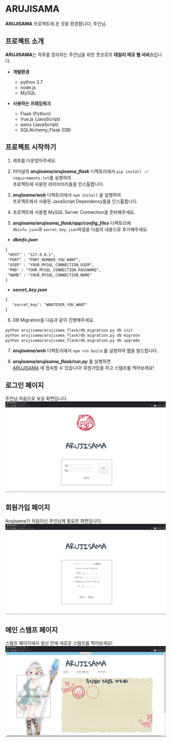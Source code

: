 
# ARUJISAMA
 **ARUJISAMA** 프로젝트에 온 것을 환경합니다, 주인님.
## 프로젝트 소개
 **ARUJISAMA**는 하루를 정리하는 주인님을 위한 콧코로의 **데일리 메모 웹 서비스**입니다.
 
  * **개발환경**
    * python 3.7
    * node.js
    * MySQL
    
  * **사용하는 프레임워크**
    * Flask (Python)
    * Vue.js (JavaScript)
    * axios (JavaScript)
    * SQLAlchemy_Flask (DB)
    
## 프로젝트 시작하기
  
  1. 레포를 다운받아주세요.
  
  2. 터미널의 **_arujisama/arujisama_flask_** 디렉토리에서 `pip install -r requirements.txt`를 실행하여  
  프로젝트에 사용한 라이브러리들을 인스톨합니다.
  
  3. **_arujisama/web_** 디렉토리에서 `npm install` 을 실행하여  
  프로젝트에서 사용된 JavaScript Dependency들을 인스톨합니다.
  
  4. 프로젝트에 사용할 MySQL Server Connection을 준비해주세요.
  
  5. **_arujisama/arujisama_flask/app/config_files_** 디렉토리에  
  `dbinfo.json`과 `secret_key.json`파일을 다음의 내용으로 추가해주세요.
  
  * **_dbinfo.json_**
  ```{.json}
  {
   "HOST" : "127.0.0.1",
   "PORT" : "PORT_NUMBER_YOU_WANT",
   "USER" : "YOUR_MYSQL_CONNECTION_USER",
   "PWD" : "YOUR_MYSQL_CONNECTION_PASSWORD",
   "NAME" : "YOUR_MYSQL_CONNECTION_NAME"
  }
   ```
   * **_secret_key.json_**
   ```{.json}
   {
      "secret_key": "WHATEVER_YOU_WANT"
  }
  ```
  
  6. DB Migration을 다음과 같이 진행해주세요.
  ```
  python arujisama/arujisama_flask/db_migration.py db init
  python arujisama/arujisama_flask/db_migration.py db migrate
  python arujisama/arujisama_flask/db_migration.py db upgrade
  ```
  
  7. **_arujisama/web_** 디렉토리에서 `npm run build` 를 실행하여 웹을 빌드합니다.
  
  8. **_arujisama/arujisama_flask/run.py_** 를 실행하면  
  [ARUJISAMA](http://127.0.0.1:3781) 에 접속할 수 있습니다! 회원가입을 하고 스탬프를 찍어보세요!
  
  
## 로그인 페이지
주인님 처음으로 보실 화면입니다.
![LOGIN](./README_IMAGE/LOGIN.JPG)

## 회원가입 페이지
Arujisama가 처음이신 주인님께 필요한 화면입니다.
![SIGN_UP](./README_IMAGE/SIGN_UP.JPG)

## 메인 스탬프 페이지

  스탬프 페이지에서 점선 칸에 새로운 스탬프를 찍어보세요!
![MAIN](./README_IMAGE/MAIN.JPG)
